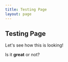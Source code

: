 ```yaml
---
title: Testing Page
layout: page
---
```


## Testing Page
Let's see how this is looking!

Is it **great** or not?

